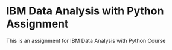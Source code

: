 # IBM Data Analysis with Python Assignment

This is an assignment for IBM Data Analysis with Python Course
